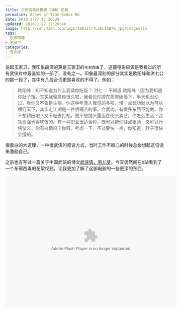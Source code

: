 ```yaml
---
title: 东邪西毒终极版 2008 花絮
permalink: Ashes-of-Time-Redux-NG
date: 2018-1-27 17:20:29
updated: 2018-1-27 17:20:40
image: http://cdn.4zen.top/imgs/180127/7LJbc1hB7e.jpg?imageslim
tags: 
- 东邪西毒
- 王家卫
categories:
- 流水账
---
```


说起王家卫，我印象最深的算是王家卫的`东邪西毒`了，这部电影应该是我看过的所有武侠片中最喜欢的一部了，没有之一。印象最深刻的部分其实是欧阳峰和洪七公的那一段了，其中有几段台词更是喜欢的不得了，例如：

>欧阳峰：知不知道为什么我请你吃饭？ 
>洪七 ：不知道 
>欧阳峰：因为我知道你肚子饿。其实我留意你很久啦，我看见你蹲在那座破墙下，半天也没动过，看你又不象是生病。你这种年青人我见的多啦，懂一点武功就以为可以横行天下，其实走江湖是一件很痛苦的事。会武功，有很多东西不能做。你不想耕田吧？又不耻去打劫，更不想抛头露面在街头卖艺，你怎么生活？武功高强也得吃饭的。有一种职业很适合你，既可以帮你赚点银两，又可以行侠仗义，你有兴趣吗？你呀，考虑一下，不过要快一点，你知道，肚子很快会饿的。 

很直白的大道理，一种很武侠的叙说方式，当时工作不顺心的时候总会想起这句话来激励自己。

之前也有写过一篇关于中国武侠的博文[武侠情，男儿梦](/wu-xia/)。今天偶然间在b站看到了一个东邪西毒的花絮视频，让我更加了解了这部电影的一些更深的东西。

<embed height="415" width="544" quality="high" allowfullscreen="true" type="application/x-shockwave-flash" src="//static.hdslb.com/miniloader.swf" flashvars="aid=12743218&page=1" pluginspage="//www.adobe.com/shockwave/download/download.cgi?P1_Prod_Version=ShockwaveFlash"></embed>